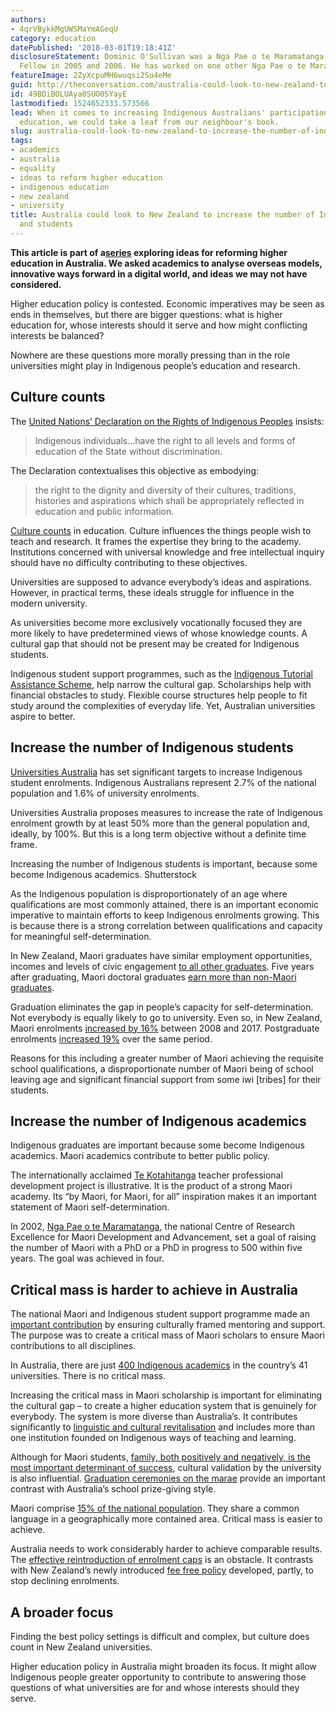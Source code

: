 ```yaml
---
authors:
- 4qrVBykkMgUWSMaYmAGeqU
category: education
datePublished: '2018-03-01T19:18:41Z'
disclosureStatement: Dominic O'Sullivan was a Nga Pae o te Maramatanga Postdoctoral
  Fellow in 2005 and 2006. He has worked on one other Nga Pae o te Maramatanga project.
featureImage: 2ZyXcpuMH6wuqsi2Su4eMe
guid: http://theconversation.com/australia-could-look-to-new-zealand-to-increase-the-number-of-indigenous-academics-and-students-92174
id: 49BDiBOLUAya0SUO0SYayE
lastmodified: 1524652333.573566
lead: When it comes to increasing Indigenous Australians' participation in higher
  education, we could take a leaf from our neighbour's book.
slug: australia-could-look-to-new-zealand-to-increase-the-number-of-indigenous-academics-and-students
tags:
- academics
- australia
- equality
- ideas to reform higher education
- indigenous education
- new zealand
- university
title: Australia could look to New Zealand to increase the number of Indigenous academics
  and students
---
```

**__This article is part of a[series](https://theconversation.com/au/topics/ideas-to-reform-higher-education-50647) exploring ideas for reforming higher education in Australia. We asked academics to analyse overseas models, innovative ways forward in a digital world, and ideas we may not have considered.__**

Higher education policy is contested. Economic imperatives may be seen as ends in themselves, but there are bigger questions: what is higher education for, whose interests should it serve and how might conflicting interests be balanced?

Nowhere are these questions more morally pressing than in the role universities might play in Indigenous people’s education and research. 

## Culture counts

The [United Nations’ Declaration on the Rights of Indigenous Peoples](http://www.un.org/esa/socdev/unpfii/documents/DRIPS_en.pdf) insists:

> Indigenous individuals…have the right to all levels and forms of education of the State without discrimination. 

The Declaration contextualises this objective as embodying:

> the right to the dignity and diversity of their cultures, traditions, histories and aspirations which shall be appropriately reflected in education and public information. 

[Culture counts](https://books.google.com.au/books/about/Culture_Counts.html?id=Gm0W0p7iu08C) in education. Culture influences the things people wish to teach and research. It frames the expertise they bring to the academy. Institutions concerned with universal knowledge and free intellectual inquiry should have no difficulty contributing to these objectives. 

Universities are supposed to advance everybody’s ideas and aspirations. However, in practical terms, these ideals struggle for influence in the modern university. 

As universities become more exclusively vocationally focused they are more likely to have predetermined views of whose knowledge counts. A cultural gap that should not be present may be created for Indigenous students.


Indigenous student support programmes, such as the [Indigenous Tutorial Assistance Scheme](https://docs.education.gov.au/category/deewr-program/indigenous-tutorial-assistance-scheme-tertiary-tuition-itas-tt), help narrow the cultural gap. Scholarships help with financial obstacles to study. Flexible course structures help people to fit study around the complexities of everyday life. Yet, Australian universities aspire to better.

## Increase the number of Indigenous students

[Universities Australia](https://www.universitiesaustralia.edu.au/Media-and-Events/media-releases/Universities-unveil-indigenous-participation-targets#.Wo5aQ0xuLOQ) has set significant targets to increase Indigenous student enrolments. Indigenous Australians represent 2.7% of the national population and 1.6% of university enrolments. 

Universities Australia proposes measures to increase the rate of Indigenous enrolment growth by at least 50% more than the general population and, ideally, by 100%. But this is a long term objective without a definite time frame.

Increasing the number of Indigenous students is important, because some become Indigenous academics. Shutterstock

As the Indigenous population is disproportionately of an age where qualifications are most commonly attained, there is an important economic imperative to maintain efforts to keep Indigenous enrolments growing. This is because there is a strong correlation between qualifications and capacity for meaningful self-determination.

In New Zealand, Maori graduates have similar employment opportunities, incomes and levels of civic engagement [to all other graduates](https://ourarchive.otago.ac.nz/bitstream/handle/10523/6111/Maori+university+graduates+-+Working+document+.pdf?sequence=6). Five years after graduating, Maori doctoral graduates [earn more than non-Maori graduates](https://www.educationcounts.govt.nz/publications/80898/the-outcomes-of-tertiary-education-for-maori-graduates).

Graduation eliminates the gap in people’s capacity for self-determination. Not everybody is equally likely to go to university. Even so, in New Zealand, Maori enrolments [increased by 16%](http://www.universitiesnz.ac.nz/sector-research-issues-facts-and-stats/building-ma%CC%84ori-and-pasifika-success/building-m%C4%81ori-success) between 2008 and 2017. Postgraduate enrolments [increased 19%](http://www.universitiesnz.ac.nz/sector-research-issues-facts-and-stats/building-ma%CC%84ori-and-pasifika-success/building-m%C4%81ori-success) over the same period. 

Reasons for this including a greater number of Maori achieving the requisite school qualifications, a disproportionate number of Maori being of school leaving age and significant financial support from some iwi [tribes] for their students. 

## Increase the number of Indigenous academics

Indigenous graduates are important because some become Indigenous academics. Maori academics contribute to better public policy. 

The internationally acclaimed [Te Kotahitanga](http://www.nzcer.org.nz/nzcerpress/scaling-education-reform-addressing-politics-disparity) teacher professional development project is illustrative. It is the product of a strong Maori academy. Its “by Maori, for Maori, for all” inspiration makes it an important statement of Maori self-determination.

In 2002, [Nga Pae o te Maramatanga](http://www.maramatanga.co.nz/), the national Centre of Research Excellence for Maori Development and Advancement, set a goal of raising the number of Maori with a PhD or a PhD in progress to 500 within five years. The goal was achieved in four. 

## Critical mass is harder to achieve in Australia

The national Maori and Indigenous student support programme made an [important contribution](http://www.maramatanga.co.nz/news-events/news/producing-500-new-m%C4%81ori-phds-five-years) by ensuring culturally framed mentoring and support. The purpose was to create a critical mass of Maori scholars to ensure Maori contributions to all disciplines. 

In Australia, there are just [400 Indigenous academics](http://www.abc.net.au/news/2017-03-01/universities-australia-indigenous-strategy/8313116) in the country’s 41 universities. There is no critical mass.


Increasing the critical mass in Maori scholarship is important for eliminating the cultural gap – to create a higher education system that is genuinely for everybody. The system is more diverse than Australia’s. It contributes significantly to [linguistic and cultural revitalisation](https://www.youtube.com/watch?v=7djUrVBeS-8) and includes more than one institution founded on Indigenous ways of teaching and learning.

Although for Maori students, [family, both positively and negatively, is the most important determinant of success](http://journals.sagepub.com/doi/abs/10.1177/1177180117700799), cultural validation by the university is also influential. [Graduation ceremonies on the marae](https://www.facebook.com/WaikatoUniversity/videos/1434658026598274/) provide an important contrast with Australia’s school prize-giving style. 

Maori comprise [15% of the national population](http://archive.stats.govt.nz/browse_for_stats/population/estimates_and_project%20ons/MaoriPopulationEstimates_HOTPAt30Jun17.aspx). They share a common language in a geographically more contained area. Critical mass is easier to achieve.

Australia needs to work considerably harder to achieve comparable results. The [effective reintroduction of enrolment caps](https://ministers.education.gov.au/birmingham/sustainability-and-excellence-higher-education) is an obstacle. It contrasts with New Zealand’s newly introduced [fee free policy](http://ww.nz/news/details-of-fees-free-tertiary-education-and-training-for-2018-announced/) developed, partly, to stop declining enrolments.

## A broader focus

Finding the best policy settings is difficult and complex, but culture does count in New Zealand universities. 

Higher education policy in Australia might broaden its focus. It might allow Indigenous people greater opportunity to contribute to answering those questions of what universities are for and whose interests should they serve.